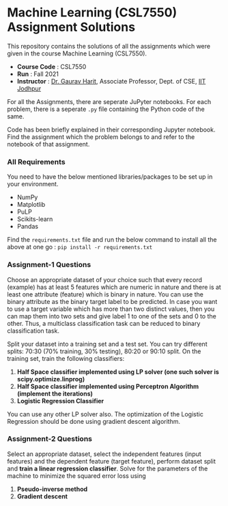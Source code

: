 # Machine Learning (CSL7550) Assignment Solutions
This repository contains the solutions of all the assignments which were given in the course Machine Learning (CSL7550).
- **Course Code** : CSL7550
- **Run** : Fall 2021
- **Instructor** : [Dr. Gaurav Harit](http://home.iitj.ac.in/~gharit/gharit/), Associate Professor, Dept. of CSE, [IIT Jodhpur](https://www.iitj.ac.in/)

For all the Assignments, there are seperate JuPyter notebooks. For each problem, there is a seperate `.py` file containing the Python code of the same.

Code has been briefly explained in their corresponding Jupyter notebook. Find the assignment which the problem belongs to and refer to the notebook of that assignment.

### All Requirements
You need to have the below mentioned libraries/packages to be set up in your environment.
- NumPy
- Matplotlib
- PuLP
- Scikits-learn
- Pandas

Find the `requirements.txt` file and run the below command to install all the above at one go : `pip install -r requirements.txt`

### Assignment-1 Questions
Choose an appropriate dataset of your choice such that every record (example) has at least 5 features which are numeric in nature and there is at least one attribute (feature) which is binary in nature. You can use the binary attribute as the binary target label to be predicted. In case you want to use a target variable which has more than two distinct values, then you can map them into two sets and give label 1 to one of the sets and 0 to the other. Thus, a multiclass classification task can be reduced to binary classification task.

Split your dataset into a training set and a test set. You can try different splits: 70:30 (70% training, 30% testing), 80:20 or 90:10 split.
On the training set, train the following classifiers:

1. **Half Space classifier implemented using LP solver (one such solver is scipy.optimize.linprog)**
2. **Half Space classifier implemented using Perceptron Algorithm (implement the iterations)**
3. **Logistic Regression Classifier**

You can use any other LP solver also. The optimization of the Logistic Regression should be done using gradient descent algorithm.

### Assignment-2 Questions
Select an appropriate dataset, select the independent features (input features) and the dependent feature (target feature), perform dataset split and **train a linear regression classifier**. Solve for the parameters of the machine to minimize the squared error loss using
1. **Pseudo-inverse method**
2. **Gradient descent**
